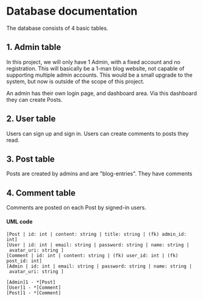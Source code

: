 # Database documentation

The database consists of 4 basic tables. 

## 1. Admin table
In this project, we will only have 1 Admin, with a fixed account and no registration. This will basically be a 1-man blog website, not capable of supporting multiple admin accounts. This would be a small upgrade to the system, but now is outside of the scope of this project.

An admin has their own login page, and dashboard area. Via this dashboard they can create Posts.
## 2. User table
Users can sign up and sign in. Users can create comments to posts they read.
## 3. Post table
Posts are created by admins and are "blog-entries". They have comments
## 4. Comment table
Comments are posted on each Post by signed-in users.

#### UML code

```
[Post | id: int | content: string | title: string | (fk) admin_id: int]
[User | id: int | email: string | password: string | name: string | avatar_uri: string ]
[Comment | id: int | content: string | (fk) user_id: int | (fk) post_id: int]
[Admin | id: int | email: string | password: string | name: string | avatar_uri: string ]

[Admin]1 - *[Post]
[User]1 - *[Comment]
[Post]1 - *[Comment]
```